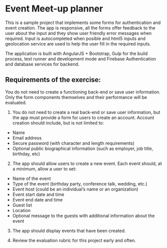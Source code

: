# Event Meet-up planner

This is a sample project that implements some forms for authentication and event creation.
The app is responsive, all the forms offer feedback to the user about the input and they show
user friendly error messages when required. Input is autocompleted when posible and html5 inputs and geolocation
service are used to help the user fill in the required inputs.

The application is built with AngularJS + Bootstrap, Gulp for the build process, test runner and development mode
and Firebase Authentication and database services for backend. 

## Requirements of the exercise:

You do not need to create a functioning back-end or save user information. Only the form components themselves and their performance will be evaluated.

1) You do not need to create a real back-end or save user information, but the app must provide a form for users to create an account. Account creation should include, but is not limited to:

+ Name
+ Email address
+ Secure password (with character and length requirements)
+ Optional public biographical information (such as employer, job title, birthday, etc)

2) The app should allow users to create a new event. Each event should, at a minimum, allow a user to set:

+ Name of the event
+ Type of the event (birthday party, conference talk, wedding, etc.)
+ Event host (could be an individual’s name or an organization)
+ Event start date and time
+ Event end date and time
+ Guest list
+ Location
+ Optional message to the guests with additional information about the event

3) The app should display events that have been created.

4) Review the evaluation rubric for this project early and often.
